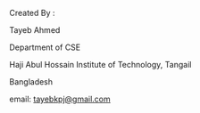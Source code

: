 Created By :

Tayeb Ahmed

Department of CSE

Haji Abul Hossain Institute of Technology, Tangail

Bangladesh

email: tayebkpj@gmail.com
